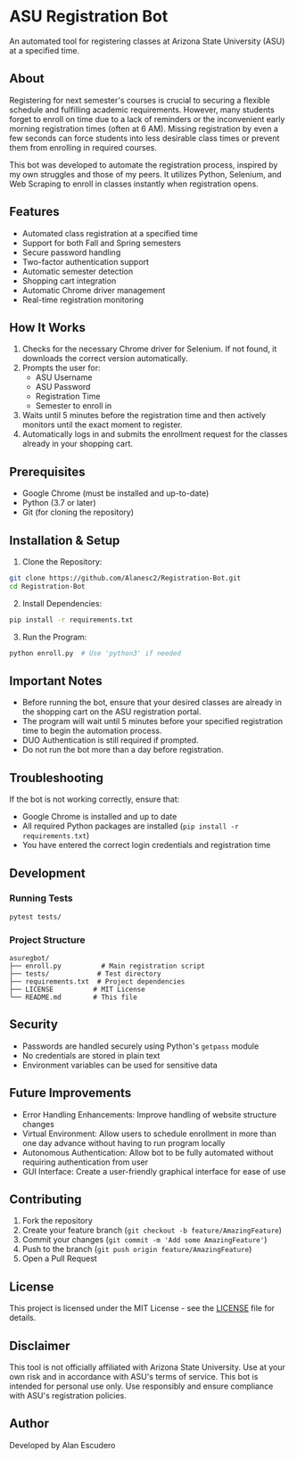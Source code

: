 # ASU Registration Bot

An automated tool for registering classes at Arizona State University (ASU) at a specified time.

## About

Registering for next semester's courses is crucial to securing a flexible schedule and fulfilling academic requirements. However, many students forget to enroll on time due to a lack of reminders or the inconvenient early morning registration times (often at 6 AM). Missing registration by even a few seconds can force students into less desirable class times or prevent them from enrolling in required courses.

This bot was developed to automate the registration process, inspired by my own struggles and those of my peers. It utilizes Python, Selenium, and Web Scraping to enroll in classes instantly when registration opens.

## Features

- Automated class registration at a specified time
- Support for both Fall and Spring semesters
- Secure password handling
- Two-factor authentication support
- Automatic semester detection
- Shopping cart integration
- Automatic Chrome driver management
- Real-time registration monitoring

## How It Works

1. Checks for the necessary Chrome driver for Selenium. If not found, it downloads the correct version automatically.
2. Prompts the user for:
   - ASU Username
   - ASU Password
   - Registration Time
   - Semester to enroll in
3. Waits until 5 minutes before the registration time and then actively monitors until the exact moment to register.
4. Automatically logs in and submits the enrollment request for the classes already in your shopping cart.

## Prerequisites

- Google Chrome (must be installed and up-to-date)
- Python (3.7 or later)
- Git (for cloning the repository)

## Installation & Setup

1. Clone the Repository:
```bash
git clone https://github.com/Alanesc2/Registration-Bot.git
cd Registration-Bot
```

2. Install Dependencies:
```bash
pip install -r requirements.txt
```

3. Run the Program:
```bash
python enroll.py  # Use 'python3' if needed
```

## Important Notes

- Before running the bot, ensure that your desired classes are already in the shopping cart on the ASU registration portal.
- The program will wait until 5 minutes before your specified registration time to begin the automation process.
- DUO Authentication is still required if prompted.
- Do not run the bot more than a day before registration.

## Troubleshooting

If the bot is not working correctly, ensure that:
- Google Chrome is installed and up to date
- All required Python packages are installed (`pip install -r requirements.txt`)
- You have entered the correct login credentials and registration time

## Development

### Running Tests
```bash
pytest tests/
```

### Project Structure
```
asuregbot/
├── enroll.py          # Main registration script
├── tests/            # Test directory
├── requirements.txt  # Project dependencies
├── LICENSE          # MIT License
└── README.md        # This file
```

## Security

- Passwords are handled securely using Python's `getpass` module
- No credentials are stored in plain text
- Environment variables can be used for sensitive data

## Future Improvements

- Error Handling Enhancements: Improve handling of website structure changes
- Virtual Environment: Allow users to schedule enrollment in more than one day advance without having to run program locally
- Autonomous Authentication: Allow bot to be fully automated without requiring authentication from user
- GUI Interface: Create a user-friendly graphical interface for ease of use

## Contributing

1. Fork the repository
2. Create your feature branch (`git checkout -b feature/AmazingFeature`)
3. Commit your changes (`git commit -m 'Add some AmazingFeature'`)
4. Push to the branch (`git push origin feature/AmazingFeature`)
5. Open a Pull Request

## License

This project is licensed under the MIT License - see the [LICENSE](LICENSE) file for details.

## Disclaimer

This tool is not officially affiliated with Arizona State University. Use at your own risk and in accordance with ASU's terms of service. This bot is intended for personal use only. Use responsibly and ensure compliance with ASU's registration policies.

## Author

Developed by Alan Escudero 